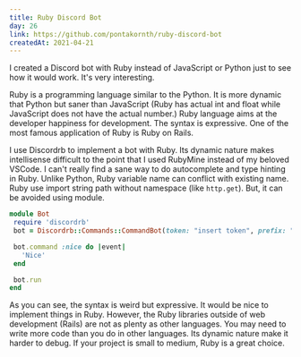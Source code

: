 ```yaml
---
title: Ruby Discord Bot
day: 26
link: https://github.com/pontakornth/ruby-discord-bot
createdAt: 2021-04-21
---
```

I created a Discord bot with Ruby instead of JavaScript or Python just to see how it would work.
It's very interesting.<!--more-->


Ruby is a programming language similar to the Python. It is more dynamic that Python but saner
than JavaScript (Ruby has actual int and float while JavaScript does not have the actual number.)
Ruby language aims at the developer happiness for development. The syntax is expressive. One
of the most famous application of Ruby is Ruby on Rails.


I use Discordrb to implement a bot with Ruby. Its dynamic nature makes intellisense difficult
to the point that I used RubyMine instead of my beloved VSCode. I can't really find a sane way
to do autocomplete and type hinting in Ruby. Unlike Python, Ruby variable name can conflict with
existing name. Ruby use import string path without namespace (like `http.get`). But, it can
be avoided using module.


```ruby
module Bot
 require 'discordrb'
 bot = Discordrb::Commands::CommandBot(token: "insert token", prefix: "insert prefix")

 bot.command :nice do |event|
   'Nice'
 end

 bot.run
end
```

As you can see, the syntax is weird but expressive. It would be nice to implement things in Ruby.
However, the Ruby libraries outside of web development (Rails) are not as plenty as other languages.
You may need to write more code than you do in other languages. Its dynamic nature make it harder
to debug. If your project is small to medium, Ruby is a great choice.